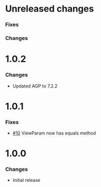 # Unreleased changes

### Fixes

### Changes

# 1.0.2

### Changes

- Updated AGP to 7.2.2

# 1.0.1

### Fixes

- [#10](https://github.com/AdamKobus/lifecycle-aware-viewmodel/issues/10) ViewParam now has equals method

# 1.0.0

### Changes

- Initial release
